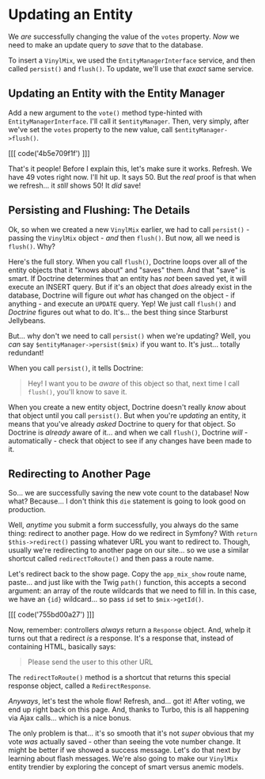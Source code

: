 # Updating an Entity

We *are* successfully changing the value of the `votes` property. *Now* we need
to make an update query to *save* that to the database.

To insert a `VinylMix`, we used the `EntityManagerInterface` service, and then called
`persist()` and `flush()`. To update, we'll use that *exact* same service.

## Updating an Entity with the Entity Manager

Add a new argument to the `vote()` method type-hinted with `EntityManagerInterface`.
I'll call it `$entityManager`. Then, very simply, after we've set the `votes` property
to the new value, call `$entityManager->flush()`.

[[[ code('4b5e709f1f') ]]]

That's it people! Before I explain this, let's make sure it works. Refresh. We have
49 votes right now. I'll hit up. It says 50. But the *real* proof is that when we
refresh... it *still* shows 50! It *did* save!

## Persisting and Flushing: The Details

Ok, so when we created a new `VinylMix` earlier, we had to call `persist()` - passing
the `VinylMix` object - *and* then `flush()`. But now, all we need is `flush()`. Why?

Here's the full story. When you call `flush()`, Doctrine loops over all of the entity
objects that it "knows about" and "saves" them. And that "save" is smart. If Doctrine
determines that an entity has *not* been saved yet, it will execute an INSERT query.
But if it's an object that *does* already exist in the database, Doctrine will figure
out *what* has changed on the object - if anything - and execute an `UPDATE` query.
Yep! We just call `flush()` and *Doctrine* figures out what to do. It's... the best
thing since Starburst Jellybeans.

But... why don't we need to call `persist()` when we're updating? Well, you *can*
say `$entityManager->persist($mix)` if you want to. It's just... totally redundant!

When you call `persist()`, it tells Doctrine:

> Hey! I want you to be *aware* of this object so that, next time I call `flush()`,
> you'll know to save it.

When you create a new entity object, Doctrine doesn't really *know* about that object
until you call `persist()`. But when you're *updating* an entity, it means that
you've already *asked* Doctrine to query for that object. So Doctrine is *already*
aware of it... and when we call `flush()`, Doctrine *will* - automatically - check
that object to see if any changes have been made to it.

## Redirecting to Another Page

So... we are successfully saving the new vote count to the database! Now what?
Because... I don't think this `die` statement is going to look good on production.

Well, *anytime* you submit a form successfully, you always do the same thing:
redirect to another page. How do we redirect in Symfony? With
`return $this->redirect()` passing whatever URL you want to redirect to. Though,
usually we're redirecting to another page on our site... so we use a similar
shortcut called `redirectToRoute()` and then pass a route name.

Let's redirect back to the show page. Copy the `app_mix_show` route name, paste...
and just like with the Twig `path()` function, this accepts a second argument: an
array of the route wildcards that we need to fill in. In this case, we have an
`{id}` wildcard... so pass `id` set to `$mix->getId()`.

[[[ code('755bd00a27') ]]]

Now, remember: controllers *always* return a `Response` object. And, whelp it turns
out that a redirect *is* a response. It's a response that, instead of containing HTML,
basically says:

> Please send the user to this other URL

The `redirectToRoute()` method is a shortcut that returns this special response object,
called a `RedirectResponse`.

*Anyways*, let's test the whole flow! Refresh, and... got it! After voting, we end
up right back on this page. And, thanks to Turbo, this is all happening via Ajax
calls... which is a nice bonus.

The only problem is that... it's so smooth that it's not *super* obvious that my
vote *was* actually saved - other than seeing the vote number change. It might be
better if we showed a success message. Let's do that next by learning about flash
messages. We're also going to make our `VinylMix` entity trendier by exploring the
concept of smart versus anemic models.
